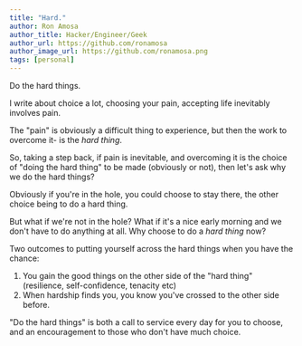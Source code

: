 ```yaml
---
title: "Hard."
author: Ron Amosa
author_title: Hacker/Engineer/Geek
author_url: https://github.com/ronamosa
author_image_url: https://github.com/ronamosa.png
tags: [personal]
---
```


Do the hard things.

I write about choice a lot, choosing your pain, accepting life inevitably involves pain.

The "pain" is obviously a difficult thing to experience, but then the work to overcome it- is the _hard thing_.

So, taking a step back, if pain is inevitable, and overcoming it is the choice of "doing the hard thing" to be made (obviously or not), then let's ask why we do the hard things?

Obviously if you're in the hole, you could choose to stay there, the other choice being to do a hard thing.

But what if we're not in the hole? What if it's a nice early morning and we don't have to do anything at all. Why choose to do a _hard thing_ now?

Two outcomes to putting yourself across the hard things when you have the chance:

1. You gain the good things on the other side of the "hard thing" (resilience, self-confidence, tenacity etc)
2. When hardship finds you, you know you've crossed to the other side before.

"Do the hard things" is both a call to service every day for you to choose, and an encouragement to those who don't have much choice.
